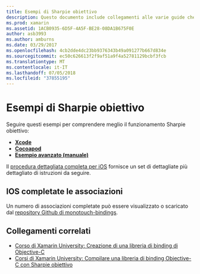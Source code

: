 ```yaml
---
title: Esempi di Sharpie obiettivo
description: Questo documento include collegamenti alle varie guide che descrivono come usare lo strumento Sharpie obiettivo, che consente di automatizzare il processo di creazione di associazioni c# per il codice Objective-C.
ms.prod: xamarin
ms.assetid: 1ACB0935-6D5F-4A5F-BE28-08DA1B675F0E
author: asb3993
ms.author: amburns
ms.date: 03/29/2017
ms.openlocfilehash: 4cb2dde4dc23bb9376343b49a091277b667d834e
ms.sourcegitcommit: ec50c626613f2f9af51a9f4a52781129bcbf3fcb
ms.translationtype: MT
ms.contentlocale: it-IT
ms.lasthandoff: 07/05/2018
ms.locfileid: "37855195"
---
```

# <a name="objective-sharpie-examples"></a>Esempi di Sharpie obiettivo

Seguire questi esempi per comprendere meglio il funzionamento Sharpie obiettivo:

- [**Xcode**](xcode.md)
- [**Cocoapod**](cocoapod.md)
- [**Esempio avanzato (manuale)**](advanced.md)

Il [procedura dettagliata completa per iOS](~/ios/platform/binding-objective-c/walkthrough.md) fornisce un set di dettagliate più dettagliato di istruzioni da seguire.

## <a name="completed-ios-bindings"></a>IOS completate le associazioni

Un numero di associazioni completate può essere visualizzato o scaricato dal [repository Github di monotouch-bindings](https://github.com/mono/monotouch-bindings/).

## <a name="related-links"></a>Collegamenti correlati

- [Corso di Xamarin University: Creazione di una libreria di binding di Objective-C](https://university.xamarin.com/classes/track/all#building-an-objective-c-bindings-library)
- [Corsi di Xamarin University: Compilare una libreria di binding Objective-C con Sharpie obiettivo](https://university.xamarin.com/classes/track/all#build-an-objective-c-bindings-library-with-objective-sharpie)